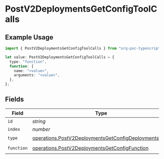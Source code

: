 # PostV2DeploymentsGetConfigToolCalls

## Example Usage

```typescript
import { PostV2DeploymentsGetConfigToolCalls } from "orq-poc-typescript/models/operations";

let value: PostV2DeploymentsGetConfigToolCalls = {
  type: "function",
  function: {
    name: "<value>",
    arguments: "<value>",
  },
};
```

## Fields

| Field                                                                                                                        | Type                                                                                                                         | Required                                                                                                                     | Description                                                                                                                  |
| ---------------------------------------------------------------------------------------------------------------------------- | ---------------------------------------------------------------------------------------------------------------------------- | ---------------------------------------------------------------------------------------------------------------------------- | ---------------------------------------------------------------------------------------------------------------------------- |
| `id`                                                                                                                         | *string*                                                                                                                     | :heavy_minus_sign:                                                                                                           | N/A                                                                                                                          |
| `index`                                                                                                                      | *number*                                                                                                                     | :heavy_minus_sign:                                                                                                           | N/A                                                                                                                          |
| `type`                                                                                                                       | [operations.PostV2DeploymentsGetConfigDeploymentsType](../../models/operations/postv2deploymentsgetconfigdeploymentstype.md) | :heavy_check_mark:                                                                                                           | N/A                                                                                                                          |
| `function`                                                                                                                   | [operations.PostV2DeploymentsGetConfigFunction](../../models/operations/postv2deploymentsgetconfigfunction.md)               | :heavy_check_mark:                                                                                                           | N/A                                                                                                                          |